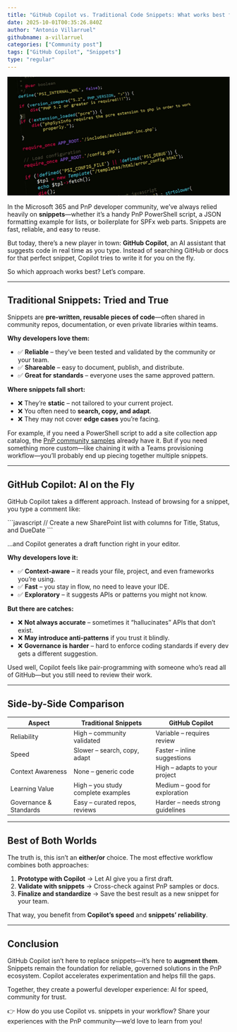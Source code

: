```yaml
---
title: "GitHub Copilot vs. Traditional Code Snippets: What works best for PnP development?"
date: 2025-10-01T00:35:26.840Z
author: "Antonio Villarruel"
githubname: a-villarruel
categories: ["Community post"]
tags: ["GitHub Copilot", "Snippets"] 
type: "regular"
---
```


![coding](./images/code.jpg)

In the Microsoft 365 and PnP developer community, we’ve always relied heavily on **snippets**—whether it’s a handy PnP PowerShell script, a JSON formatting example for lists, or boilerplate for SPFx web parts. Snippets are fast, reliable, and easy to reuse.  

But today, there’s a new player in town: **GitHub Copilot**, an AI assistant that suggests code in real time as you type. Instead of searching GitHub or docs for that perfect snippet, Copilot tries to write it for you on the fly.  

So which approach works best? Let’s compare.

---

## Traditional Snippets: Tried and True

Snippets are **pre-written, reusable pieces of code**—often shared in community repos, documentation, or even private libraries within teams.  

**Why developers love them:**  
- ✅ **Reliable** – they’ve been tested and validated by the community or your team.  
- ✅ **Shareable** – easy to document, publish, and distribute.  
- ✅ **Great for standards** – everyone uses the same approved pattern.  

**Where snippets fall short:**  
- ❌ They’re **static** – not tailored to your current project.  
- ❌ You often need to **search, copy, and adapt**.  
- ❌ They may not cover **edge cases** you’re facing.  

For example, if you need a PowerShell script to add a site collection app catalog, the [PnP community samples](https://pnp.github.io/) already have it. But if you need something more custom—like chaining it with a Teams provisioning workflow—you’ll probably end up piecing together multiple snippets.

---

## GitHub Copilot: AI on the Fly

GitHub Copilot takes a different approach. Instead of browsing for a snippet, you type a comment like:

\`\`\`javascript
// Create a new SharePoint list with columns for Title, Status, and DueDate
\`\`\`

…and Copilot generates a draft function right in your editor.

**Why developers love it:**  
- ✅ **Context-aware** – it reads your file, project, and even frameworks you’re using.  
- ✅ **Fast** – you stay in flow, no need to leave your IDE.  
- ✅ **Exploratory** – it suggests APIs or patterns you might not know.  

**But there are catches:**  
- ❌ **Not always accurate** – sometimes it “hallucinates” APIs that don’t exist.  
- ❌ **May introduce anti-patterns** if you trust it blindly.  
- ❌ **Governance is harder** – hard to enforce coding standards if every dev gets a different suggestion.  

Used well, Copilot feels like pair-programming with someone who’s read all of GitHub—but you still need to review their work.

---

## Side-by-Side Comparison

| **Aspect**             | **Traditional Snippets**                  | **GitHub Copilot**                 |  
|-------------------------|-------------------------------------------|-------------------------------------|  
| Reliability             | High – community validated                | Variable – requires review          |  
| Speed                   | Slower – search, copy, adapt              | Faster – inline suggestions         |  
| Context Awareness       | None – generic code                       | High – adapts to your project       |  
| Learning Value          | High – you study complete examples        | Medium – good for exploration       |  
| Governance & Standards  | Easy – curated repos, reviews             | Harder – needs strong guidelines    |  

---

## Best of Both Worlds

The truth is, this isn’t an **either/or** choice. The most effective workflow combines both approaches:

1. **Prototype with Copilot** → Let AI give you a first draft.  
2. **Validate with snippets** → Cross-check against PnP samples or docs.  
3. **Finalize and standardize** → Save the best result as a new snippet for your team.  

That way, you benefit from **Copilot’s speed** and **snippets’ reliability**.

---

## Conclusion

GitHub Copilot isn’t here to replace snippets—it’s here to **augment them**. Snippets remain the foundation for reliable, governed solutions in the PnP ecosystem. Copilot accelerates experimentation and helps fill the gaps.  

Together, they create a powerful developer experience: AI for speed, community for trust.  

👉 How do you use Copilot vs. snippets in your workflow? Share your experiences with the PnP community—we’d love to learn from you!  
